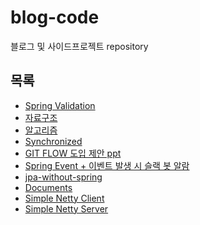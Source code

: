 # blog-code #
블로그 및 사이드프로젝트 repository


## 목록 ##

+ [Spring Validation](https://github.com/sungwoon129/blog-code/tree/main/Spring-Validation-Common-Module)
+ [자료구조](https://github.com/sungwoon129/blog-code/tree/main/ComputerScience/src/data_structure)
+ [알고리즘](https://github.com/sungwoon129/blog-code/tree/main/ComputerScience/src/algorithm/sort)
+ [Synchronized](https://github.com/sungwoon129/blog-code/tree/main/Java-Synchronized)
+ [GIT FLOW 도입 제안 ppt](https://github.com/sungwoon129/blog-code/tree/main/Git%20Flow)
+ [Spring Event + 이벤트 발생 시 슬랙 봇 알람](https://github.com/sungwoon129/blog-code/tree/main/Spring%20Event%20With%20Slack)
+ [jpa-without-spring](https://github.com/sungwoon129/blog-code/tree/main/jpa-without-spring)
+ [Documents](https://github.com/sungwoon129/blog-code/tree/main/documents)
+ [Simple Netty Client]()
+ [Simple Netty Server]()